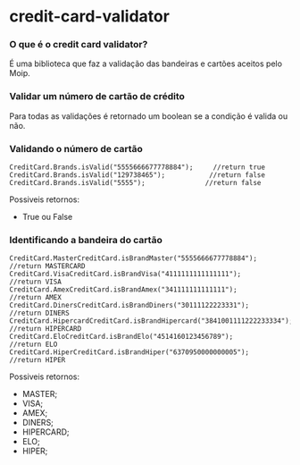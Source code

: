 # credit-card-validator


### O que é o credit card validator?

É uma biblioteca que faz a validação das bandeiras e cartões aceitos pelo Moip.

### Validar um número de cartão de crédito

Para todas as validações é retornado um boolean se a condição é valida ou não.

### Validando o número de cartão
```
CreditCard.Brands.isValid("5555666677778884");     //return true
CreditCard.Brands.isValid("129738465");           //return false
CreditCard.Brands.isValid("5555");               //return false
```

Possiveis retornos:
* True ou False

### Identificando a bandeira do cartão

```
CreditCard.MasterCreditCard.isBrandMaster("5555666677778884");    //return MASTERCARD
CreditCard.VisaCreditCard.isBrandVisa("4111111111111111");       //return VISA
CreditCard.AmexCreditCard.isBrandAmex("341111111111111");       //return AMEX
CreditCard.DinersCreditCard.isBrandDiners("30111122223331");    //return DINERS
CreditCard.HipercardCreditCard.isBrandHipercard("3841001111222233334");   //return HIPERCARD
CreditCard.EloCreditCard.isBrandElo("4514160123456789");        //return ELO
CreditCard.HiperCreditCard.isBrandHiper("6370950000000005");   //return HIPER
```

Possiveis retornos:
* MASTER;
* VISA;
* AMEX;
* DINERS;
* HIPERCARD;
* ELO;
* HIPER;
